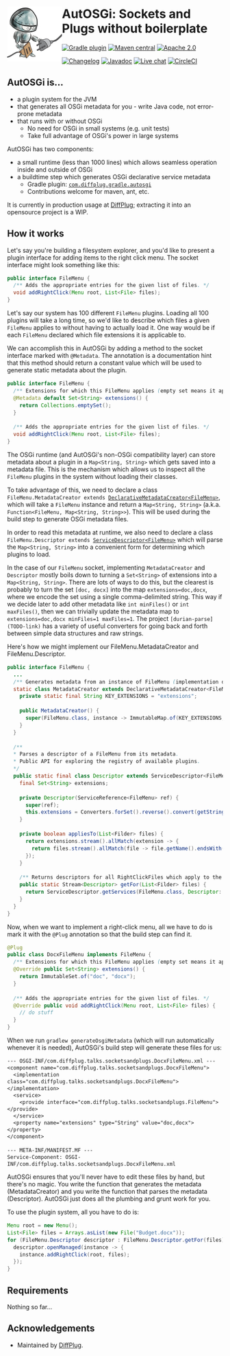 # <img align="left" src="_images/logo_128.png"> AutOSGi: Sockets and Plugs without boilerplate

<!---freshmark shields
output = [
    link(shield('Gradle plugin', 'plugins.gradle.org', 'com.diffplug.autosgi', 'blue'), 'https://plugins.gradle.org/plugin/com.diffplug.spotless-changelog'),
    link(shield('Maven central', 'mavencentral', 'available', 'blue'), 'https://search.maven.org/search?q=g:com.diffplug.spotless-changelog'),
    link(shield('Apache 2.0', 'license', 'apache-2.0', 'blue'), 'https://tldrlegal.com/license/apache-license-2.0-(apache-2.0)'),
    '',
    link(shield('Changelog', 'changelog', versionLast, 'brightgreen'), 'CHANGELOG.md'),
    link(shield('Javadoc', 'javadoc', 'yes', 'brightgreen'), 'https://javadoc.jitpack.io/com/github/diffplug/spotless-changelog/spotless-changelog-agg/release~{{versionLast}}/javadoc/'),
    link(shield('Live chat', 'gitter', 'chat', 'brightgreen'), 'https://gitter.im/diffplug/spotless-changelog'),
    link(image('CircleCI', 'https://circleci.com/gh/diffplug/spotless-changelog.svg?style=shield'), 'https://circleci.com/gh/diffplug/spotless-changelog')
    ].join('\n');
-->
[![Gradle plugin](https://img.shields.io/badge/plugins.gradle.org-com.diffplug.autosgi-blue.svg)](https://plugins.gradle.org/plugin/com.diffplug.spotless-changelog)
[![Maven central](https://img.shields.io/badge/mavencentral-available-blue.svg)](https://search.maven.org/search?q=g:com.diffplug.spotless-changelog)
[![Apache 2.0](https://img.shields.io/badge/license-apache--2.0-blue.svg)](https://tldrlegal.com/license/apache-license-2.0-(apache-2.0))

[![Changelog](https://img.shields.io/badge/changelog-first--ever-brightgreen.svg)](CHANGELOG.md)
[![Javadoc](https://img.shields.io/badge/javadoc-yes-brightgreen.svg)](https://javadoc.jitpack.io/com/github/diffplug/spotless-changelog/spotless-changelog-agg/release~first-ever/javadoc/)
[![Live chat](https://img.shields.io/badge/gitter-chat-brightgreen.svg)](https://gitter.im/diffplug/spotless-changelog)
[![CircleCI](https://circleci.com/gh/diffplug/spotless-changelog.svg?style=shield)](https://circleci.com/gh/diffplug/spotless-changelog)
<!---freshmark /shields -->


## AutOSGi is...

- a plugin system for the JVM
- that generates all OSGi metadata for you - write Java code, not error-prone metadata
- that runs with or without OSGi
  + No need for OSGi in small systems (e.g. unit tests)
  + Take full advantage of OSGi's power in large systems

AutOSGi has two components:

- a small runtime (less than 1000 lines) which allows seamless operation inside and outside of OSGi
- a buildtime step which generates OSGi declarative service metadata
  + Gradle plugin: [`com.diffplug.gradle.autosgi`](https://plugins.gradle.org/plugin/com.diffplug.gradle.autosgi)
  + Contributions welcome for maven, ant, etc.

It is currently in production usage at [DiffPlug](https://www.diffplug.com); extracting it into an opensource project is a WIP.

## How it works

Let's say you're building a filesystem explorer, and you'd like to present a plugin interface for adding items to the right click menu.  The socket interface might look something like this:

```java
public interface FileMenu {
  /** Adds the appropriate entries for the given list of files. */
  void addRightClick(Menu root, List<File> files);
}
```

Let's say our system has 100 different `FileMenu` plugins.  Loading all 100 plugins will take a long time, so we'd like to describe which files a given `FileMenu` applies to without having to actually load it.  One way would be if each `FileMenu` declared which file extensions it is applicable to.

We can accomplish this in AutOSGi by adding a method to the socket interface marked with `@Metadata`.  The annotation is a documentation hint that this method should return a constant value which will be used to generate static metadata about the plugin.

```java
public interface FileMenu {
  /** Extensions for which this FileMenu applies (empty set means it applies to all extensions). */
  @Metadata default Set<String> extensions() {
    return Collections.emptySet();
  }

  /** Adds the appropriate entries for the given list of files. */
  void addRightClick(Menu root, List<File> files);
}
```

The OSGi runtime (and AutOSGi's non-OSGi compatibility layer) can store metadata about a plugin in a `Map<String, String>` which gets saved into a metadata file.  This is the mechanism which allows us to inspect all the `FileMenu` plugins in the system without loading their classes.

To take advantage of this, we need to declare a class `FileMenu.MetadataCreator extends `[`DeclarativeMetadataCreator<FileMenu>`](TODO-javadoc), which will take a `FileMenu` instance and return a `Map<String, String>` (a.k.a. `Function<FileMenu, Map<String, String>>`).  This will be used during the build step to generate OSGi metadata files.

In order to read this metadata at runtime, we also need to declare a class `FileMenu.Descriptor extends `[`ServiceDescriptor<FileMenu>`](TODO-javadoc) which will parse the `Map<String, String>` into a convenient form for determining which plugins to load.

In the case of our `FileMenu` socket, implementing `MetadataCreator` and `Descriptor` mostly boils down to turning a `Set<String>` of extensions into a `Map<String, String>`.  There are lots of ways to do this, but the clearest is probably to turn the set `[doc, docx]` into the map `extensions=doc,docx`, where we encode the set using a single comma-delimited string.  This way if we decide later to add other metadata like `int minFiles()` or `int maxFiles()`, then we can trivially update the metadata map to `extensions=doc,docx minFiles=1 maxFiles=1`.  The project `[durian-parse](TODO-link)` has a variety of useful converters for going back and forth between simple data structures and raw strings.

Here's how we might implement our FileMenu.MetadataCreator and FileMenu.Descriptor.

```java
public interface FileMenu {
  ...
  /** Generates metadata from an instance of FileMenu (implementation detail). */
  static class MetadataCreator extends DeclarativeMetadataCreator<FileMenu> {
    private static final String KEY_EXTENSIONS = "extensions";

    public MetadataCreator() {
      super(FileMenu.class, instance -> ImmutableMap.of(KEY_EXTENSIONS, Converters.forSet().convert(instance.fsPrefixes()));
    }
  }

  /**
  * Parses a descriptor of a FileMenu from its metadata.
  * Public API for exploring the registry of available plugins.
  */
  public static final class Descriptor extends ServiceDescriptor<FileMenu> {
    final Set<String> extensions;

    private Descriptor(ServiceReference<FileMenu> ref) {
      super(ref);
      this.extensions = Converters.forSet().reverse().convert(getString(MetadataCreator.KEY_EXTENSIONS));
    }

    private boolean appliesTo(List<Filder> files) {
      return extensions.stream().allMatch(extension -> {
        return files.stream().allMatch(file -> file.getName().endsWith(extension));
      });
    }

    /** Returns descriptors for all RightClickFiles which apply to the given list of files. */
    public static Stream<Descriptor> getFor(List<Filder> files) {
      return ServiceDescriptor.getServices(FileMenu.class, Descriptor::new).filter(d -> d.appliesTo(files));
    }
  }
}
```

Now, when we want to implement a right-click menu, all we have to do is mark it with the `@Plug` annotation so that the build step can find it.

```java
@Plug
public class DocxFileMenu implements FileMenu {
  /** Extensions for which this FileMenu applies (empty set means it applies to all extensions). */
  @Override public Set<String> extensions() {
    return ImmutableSet.of("doc", "docx");
  }

  /** Adds the appropriate entries for the given list of files. */
  @Override public void addRightClick(Menu root, List<File> files) {
    // do stuff
  }
}
```

When we run `gradlew generateOsgiMetadata` (which will run automatically whenever it is needed), AutOSGi's build step will generate these files for us:

```
--- OSGI-INF/com.diffplug.talks.socketsandplugs.DocxFileMenu.xml ---
<component name="com.diffplug.talks.socketsandplugs.DocxFileMenu">
  <implementation class="com.diffplug.talks.socketsandplugs.DocxFileMenu"></implementation>
  <service>
    <provide interface="com.diffplug.talks.socketsandplugs.FileMenu"></provide>
  </service>
  <property name="extensions" type="String" value="doc,docx"></property>
</component>

--- META-INF/MANIFEST.MF ---
Service-Component: OSGI-INF/com.diffplug.talks.socketsandplugs.DocxFileMenu.xml
```

AutOSGi ensures that you'll never have to edit these files by hand, but there's no magic.  You write the function that generates the metadata (MetadataCreator) and you write the function that parses the metadata (Descriptor).  AutOSGi just does all the plumbing and grunt work for you.

To use the plugin system, all you have to do is:

```java
Menu root = new Menu();
List<File> files = Arrays.asList(new File("Budget.docx"));
for (FileMenu.Descriptor descriptor : FileMenu.Descriptor.getFor(files)) {
  descriptor.openManaged(instance -> {
    instance.addRightClick(root, files);
  });
}
```

## Requirements

Nothing so far...

## Acknowledgements

* Maintained by [DiffPlug](http://www.diffplug.com/).
